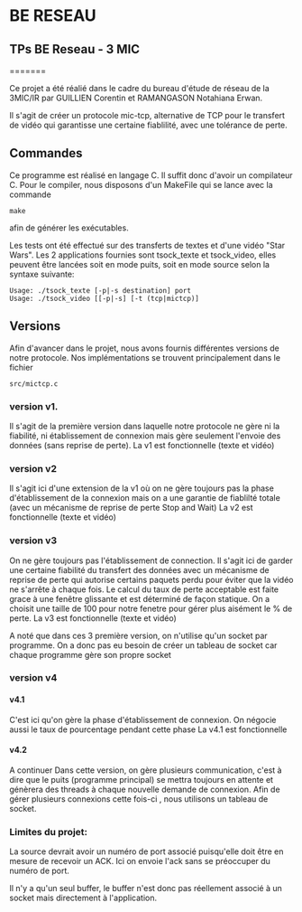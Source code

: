 # BE RESEAU
## TPs BE Reseau - 3 MIC

=======


Ce projet a été réalié dans le cadre du bureau d'étude de réseau de la 3MIC/IR par GUILLIEN Corentin et RAMANGASON Notahiana Erwan. 

Il s'agit de créer un protocole mic-tcp, alternative de TCP pour le transfert de vidéo qui garantisse une certaine fiablilité, avec une tolérance de perte.

## Commandes

Ce programme est réalisé en langage C. Il suffit donc d'avoir un compilateur C. Pour le compiler, nous disposons d'un MakeFile qui se lance avec la commande 

    make

afin de générer les exécutables.

Les tests ont été effectué sur des transferts de textes et d'une vidéo "Star Wars". Les 2 applications fournies sont tsock_texte et tsock_video, elles peuvent être lancées soit en mode puits, soit en mode source selon la syntaxe suivante:

    Usage: ./tsock_texte [-p|-s destination] port
    Usage: ./tsock_video [[-p|-s] [-t (tcp|mictcp)]


## Versions

Afin d'avancer dans le projet, nous avons fournis différentes versions de notre protocole. Nos implémentations se trouvent principalement dans le fichier

    src/mictcp.c

### version v1.

Il s'agit de la première version dans laquelle notre protocole ne gère ni la fiabilité, ni établissement de connexion mais gère seulement l'envoie des données (sans reprise de perte).
La v1 est fonctionnelle (texte et vidéo)

### version v2

Il s'agit ici d'une extension de la v1 où on ne gère toujours pas la phase d'établissement de la connexion mais on a une garantie de fiablilté totale (avec un mécanisme de reprise de perte Stop and Wait)
La v2 est fonctionnelle (texte et vidéo)

### version v3

On ne gère toujours pas l'établissement de connection.
Il s'agit ici de garder une certaine fiabilité du transfert des données avec un mécanisme de reprise de perte qui autorise certains paquets perdu pour éviter que la vidéo ne s'arrête à chaque fois. Le calcul du taux de perte acceptable est faite grace à une fenêtre glissante et est déterminé de façon statique.
On a choisit une taille de 100 pour notre fenetre pour gérer plus aisément le % de perte.
La v3 est fonctionnelle (texte et vidéo)

A noté que dans ces 3 première version, on n'utilise qu'un socket par programme. On a donc pas eu besoin de créer un tableau de socket car chaque programme gère son propre socket

### version v4

#### v4.1

C'est ici qu'on gère la phase d'établissement de connexion. On négocie aussi le taux de pourcentage pendant cette phase
La v4.1 est fonctionnelle

#### v4.2

A continuer
Dans cette version, on gère plusieurs communication, c'est à dire que le puits (programme principal) se mettra toujours en attente et génèrera des threads à chaque nouvelle demande de connexion. 
Afin de gérer plusieurs connexions cette fois-ci , nous utilisons un tableau de socket.

### Limites du projet:

La source devrait avoir un numéro de port associé puisqu'elle doit être en mesure de recevoir un ACK. Ici on envoie l'ack sans se préoccuper du numéro de port. 

Il n'y a qu'un seul buffer, le buffer n'est donc pas réellement associé à un socket mais directement à l'application. 

